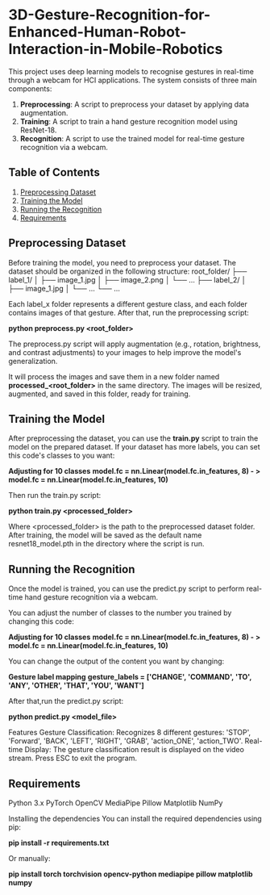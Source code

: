 # 3D-Gesture-Recognition-for-Enhanced-Human-Robot-Interaction-in-Mobile-Robotics

This project uses deep learning models to recognise gestures in real-time through a webcam for HCI applications. The system consists of three main components:

1. **Preprocessing**: A script to preprocess your dataset by applying data augmentation.
2. **Training**: A script to train a hand gesture recognition model using ResNet-18.
3. **Recognition**: A script to use the trained model for real-time gesture recognition via a webcam.

## Table of Contents
1. [Preprocessing Dataset](#preprocessing-dataset)
2. [Training the Model](#training-the-model)
3. [Running the Recognition](#running-the-recognition)
4. [Requirements](#requirements)

## Preprocessing Dataset

Before training the model, you need to preprocess your dataset. The dataset should be organized in the following structure:
root_folder/
    ├── label_1/
    │    ├── image_1.jpg
    │    ├── image_2.png
    │    └── ...
    ├── label_2/
    │    ├── image_1.jpg
    │    └── ...
    └── ...

Each label_x folder represents a different gesture class, and each folder contains images of that gesture. After that, run the preprocessing script: 

**python preprocess.py <root_folder>**

The preprocess.py script will apply augmentation (e.g., rotation, brightness, and contrast adjustments) to your images to help improve the model's generalization.

It will process the images and save them in a new folder named **processed_<root_folder>** in the same directory. The images will be resized, augmented, and saved in this folder, ready for training.


## Training the Model
After preprocessing the dataset, you can use the **train.py** script to train the model on the prepared dataset. If your dataset has more labels, you can set this code's classes to you want:

**Adjusting for 10 classes**
**model.fc = nn.Linear(model.fc.in_features, 8) - >  model.fc = nn.Linear(model.fc.in_features, 10)**

Then run the train.py script:

**python train.py <processed_folder>**

Where <processed_folder> is the path to the preprocessed dataset folder.
After training, the model will be saved as the default name resnet18_model.pth in the directory where the script is run.


## Running the Recognition
Once the model is trained, you can use the predict.py script to perform real-time hand gesture recognition via a webcam.

You can adjust the number of classes to the number you trained by changing this code:

**Adjusting for 10 classes**
**model.fc = nn.Linear(model.fc.in_features, 8) - >  model.fc = nn.Linear(model.fc.in_features, 10)**

You can change the output of the content you want by changing:

**Gesture label mapping**
**gesture_labels = ['CHANGE', 'COMMAND', 'TO', 'ANY', 'OTHER', 'THAT', 'YOU', 'WANT']**

After that,run the predict.py script:

**python predict.py <model_file>**

Features
Gesture Classification: Recognizes 8 different gestures: 'STOP', 'Forward', 'BACK', 'LEFT', 'RIGHT', 'GRAB', 'action_ONE', 'action_TWO'.
Real-time Display: The gesture classification result is displayed on the video stream.
Press ESC to exit the program.

## Requirements
Python 3.x
PyTorch
OpenCV
MediaPipe
Pillow
Matplotlib
NumPy

Installing the dependencies
You can install the required dependencies using pip:

**pip install -r requirements.txt**

Or manually:

**pip install torch torchvision opencv-python mediapipe pillow matplotlib numpy**
